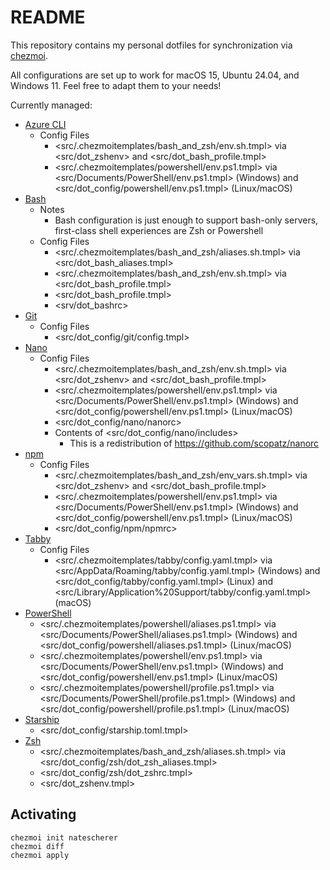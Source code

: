 # README

This repository contains my personal dotfiles for synchronization via [chezmoi](https://www.chezmoi.io).

All configurations are set up to work for macOS 15, Ubuntu 24.04, and Windows 11. Feel free to adapt them to your needs!

Currently managed:

- [Azure CLI](https://learn.microsoft.com/en-us/cli/azure/)
  - Config Files
    - <src/.chezmoitemplates/bash_and_zsh/env.sh.tmpl> via <src/dot_zshenv> and <src/dot_bash_profile.tmpl>
    - <src/.chezmoitemplates/powershell/env.ps1.tmpl> via <src/Documents/PowerShell/env.ps1.tmpl> (Windows) and <src/dot_config/powershell/env.ps1.tmpl> (Linux/macOS)
- [Bash](https://www.gnu.org/software/bash/)
  - Notes
    - Bash configuration is just enough to support bash-only servers, first-class shell experiences are Zsh or Powershell
  - Config Files
    - <src/.chezmoitemplates/bash_and_zsh/aliases.sh.tmpl> via <src/dot_bash_aliases.tmpl>
    - <src/.chezmoitemplates/bash_and_zsh/env.sh.tmpl> via <src/dot_bash_profile.tmpl>
    - <src/dot_bash_profile.tmpl>
    - <srv/dot_bashrc>
- [Git](https://git-scm.com/)
  - Config Files
    - <src/dot_config/git/config.tmpl>
- [Nano](https://www.nano-editor.org/)
  - Config Files
    - <src/.chezmoitemplates/bash_and_zsh/env.sh.tmpl> via <src/dot_zshenv> and <src/dot_bash_profile.tmpl>
    - <src/.chezmoitemplates/powershell/env.ps1.tmpl> via <src/Documents/PowerShell/env.ps1.tmpl> (Windows) and <src/dot_config/powershell/env.ps1.tmpl> (Linux/macOS)
    - <src/dot_config/nano/nanorc>
    - Contents of <src/dot_config/nano/includes>
      - This is a redistribution of <https://github.com/scopatz/nanorc>
- [npm](https://www.npmjs.com/)
  - Config Files
    - <src/.chezmoitemplates/bash_and_zsh/env_vars.sh.tmpl> via <src/dot_zshenv> and <src/dot_bash_profile.tmpl>
    - <src/.chezmoitemplates/powershell/env.ps1.tmpl> via <src/Documents/PowerShell/env.ps1.tmpl> (Windows) and <src/dot_config/powershell/env.ps1.tmpl> (Linux/macOS)
    - <src/dot_config/npm/npmrc>
- [Tabby](https://tabby.sh/)
  - Config Files
    - <src/.chezmoitemplates/tabby/config.yaml.tmpl> via <src/AppData/Roaming/tabby/config.yaml.tmpl> (Windows) and <src/dot_config/tabby/config.yaml.tmpl> (Linux) and <src/Library/Application%20Support/tabby/config.yaml.tmpl> (macOS)
- [PowerShell](https://github.com/PowerShell/PowerShell)
  - <src/.chezmoitemplates/powershell/aliases.ps1.tmpl> via <src/Documents/PowerShell/aliases.ps1.tmpl> (Windows) and <src/dot_config/powershell/aliases.ps1.tmpl> (Linux/macOS)
  - <src/.chezmoitemplates/powershell/env.ps1.tmpl> via <src/Documents/PowerShell/env.ps1.tmpl> (Windows) and <src/dot_config/powershell/env.ps1.tmpl> (Linux/macOS)
  - <src/.chezmoitemplates/powershell/profile.ps1.tmpl> via <src/Documents/PowerShell/profile.ps1.tmpl> (Windows) and <src/dot_config/powershell/profile.ps1.tmpl> (Linux/macOS)
- [Starship](https://starship.rs)
  - <src/dot_config/starship.toml.tmpl>
- [Zsh](https://www.zsh.org/)
  - <src/.chezmoitemplates/bash_and_zsh/aliases.sh.tmpl> via <src/dot_config/zsh/dot_zsh_aliases.tmpl>
  - <src/dot_config/zsh/dot_zshrc.tmpl>
  - <src/dot_zshenv.tmpl>

## Activating

```shell
chezmoi init natescherer
chezmoi diff
chezmoi apply
```
